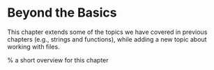 # Beyond the Basics

This chapter extends some of the topics we have covered in previous chapters (e.g., strings and functions), while adding a new topic about working with files.

% a short overview for this chapter

